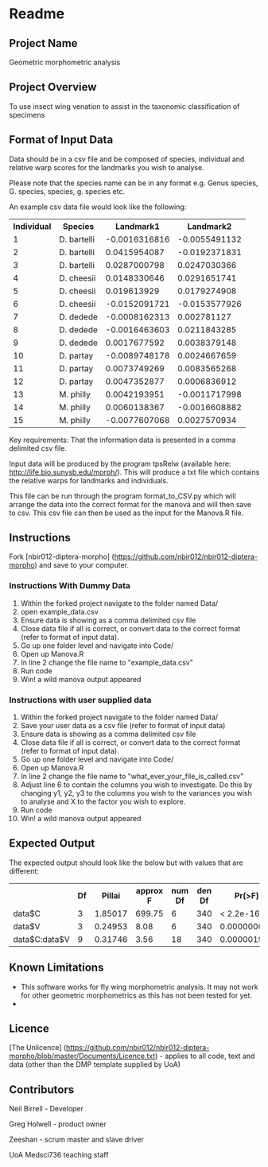 # Readme

## Project Name
Geometric morphometric analysis

## Project Overview
To use insect wing venation to assist in the taxonomic classification of specimens

## Format of Input Data
Data should be in a csv file and be composed of species, individual and relative warp scores for the landmarks you wish to analyse. 

Please note that the species name can be in any format e.g. Genus species, G. species, species, g. species etc.

An example csv data file would look like the following:

<table class="tg">
  <tr>
    <th class="tg-yw4l">Individual</th>
    <th class="tg-yw4l">Species</th>
    <th class="tg-yw4l">Landmark1</th>
    <th class="tg-yw4l">Landmark2</th>
  </tr>
  <tr>
    <td class="tg-yw4l">1</td>
    <td class="tg-yw4l">D. bartelli</td>
    <td class="tg-yw4l">-0.0016316816</td>
    <td class="tg-yw4l">-0.0055491132</td>
  </tr>
  <tr>
    <td class="tg-yw4l">2</td>
    <td class="tg-yw4l">D. bartelli</td>
    <td class="tg-yw4l">0.0415954087</td>
    <td class="tg-yw4l">-0.0192371831</td>
  </tr>
  <tr>
    <td class="tg-yw4l">3</td>
    <td class="tg-yw4l">D. bartelli</td>
    <td class="tg-yw4l">0.0287000798</td>
    <td class="tg-yw4l">0.0247030366</td>
  </tr>
  <tr>
    <td class="tg-yw4l">4</td>
    <td class="tg-yw4l">D. cheesii</td>
    <td class="tg-yw4l">0.0148330646</td>
    <td class="tg-yw4l">0.0291651741</td>
  </tr>
  <tr>
    <td class="tg-yw4l">5</td>
    <td class="tg-yw4l">D. cheesii</td>
    <td class="tg-yw4l">0.019613929</td>
    <td class="tg-yw4l">0.0179274908</td>
  </tr>
  <tr>
    <td class="tg-yw4l">6</td>
    <td class="tg-yw4l">D. cheesii</td>
    <td class="tg-yw4l">-0.0152091721</td>
    <td class="tg-yw4l">-0.0153577926</td>
  </tr>
  <tr>
    <td class="tg-yw4l">7</td>
    <td class="tg-yw4l">D. dedede</td>
    <td class="tg-yw4l">-0.0008162313</td>
    <td class="tg-yw4l">0.002781127</td>
  </tr>
  <tr>
    <td class="tg-yw4l">8</td>
    <td class="tg-yw4l">D. dedede</td>
    <td class="tg-yw4l">-0.0016463603</td>
    <td class="tg-yw4l">0.0211843285</td>
  </tr>
  <tr>
    <td class="tg-yw4l">9</td>
    <td class="tg-yw4l">D. dedede</td>
    <td class="tg-yw4l">0.0017677592</td>
    <td class="tg-yw4l">0.0038379148</td>
  </tr>
  <tr>
    <td class="tg-yw4l">10</td>
    <td class="tg-yw4l">D. partay</td>
    <td class="tg-yw4l">-0.0089748178</td>
    <td class="tg-yw4l">0.0024667659</td>
  </tr>
  <tr>
    <td class="tg-yw4l">11</td>
    <td class="tg-yw4l">D. partay</td>
    <td class="tg-yw4l">0.0073749269</td>
    <td class="tg-yw4l">0.0083565268</td>
  </tr>
  <tr>
    <td class="tg-yw4l">12</td>
    <td class="tg-yw4l">D. partay</td>
    <td class="tg-yw4l">0.0047352877</td>
    <td class="tg-yw4l">0.0006836912</td>
  </tr>
  <tr>
    <td class="tg-yw4l">13</td>
    <td class="tg-yw4l">M. philly</td>
    <td class="tg-yw4l">0.0042193951</td>
    <td class="tg-yw4l">-0.0011717998</td>
  </tr>
  <tr>
    <td class="tg-yw4l">14</td>
    <td class="tg-yw4l">M. philly</td>
    <td class="tg-yw4l">0.0060138367</td>
    <td class="tg-yw4l">-0.0016608882</td>
  </tr>
  <tr>
    <td class="tg-yw4l">15</td>
    <td class="tg-yw4l">M. philly</td>
    <td class="tg-yw4l">-0.0077607068</td>
    <td class="tg-yw4l">0.0027570934</td>
  </tr>
</table>

Key requirements: That the information data is presented in a comma delimited csv file.

Input data will be produced by the program tpsRelw (available here: http://life.bio.sunysb.edu/morph/). This will produce a txt file which contains the relative warps for landmarks and individuals.

This file can be run through the program format_to_CSV.py which will arrange the data into the correct format for the manova and will then save to csv. This csv file can then be used as the input for the Manova.R file.

## Instructions

Fork [nbir012-diptera-morpho] (https://github.com/nbir012/nbir012-diptera-morpho) and save to your computer.

### Instructions With Dummy Data
1. Within the forked project navigate to the folder named Data/
2. open example_data.csv
3. Ensure data is showing as a comma delimited csv file
4. Close data file if all is correct, or convert data to the correct format (refer to format of input data).
5. Go up one folder level and navigate into Code/
6. Open up Manova.R 
7. In line 2 change the file name to "example_data.csv"
8. Run code
9. Win! a wild manova output appeared

### Instructions with user supplied data
1. Within the forked project navigate to the folder named Data/
2. Save your user data as a csv file (refer to format of input data)
3. Ensure data is showing as a comma delimited csv file
4. Close data file if all is correct, or convert data to the correct format (refer to format of input data).
5. Go up one folder level and navigate into Code/
6. Open up Manova.R 
7. In line 2 change the file name to "what_ever_your_file_is_called.csv"
8. Adjust line 6 to contain the columns you wish to investigate. Do this by changing y1, y2, y3 to the columns you wish to the variances you wish to analyse and X to the factor you wish to explore.
8. Run code
9. Win! a wild manova output appeared

## Expected Output
The expected output should look like the below but with values that are different:

<table class="tg">
  <tr>
    <th class="tg-yw4l"></th>
    <th class="tg-yw4l">Df</th>
    <th class="tg-yw4l">Pillai</th>
    <th class="tg-yw4l">approx F</th>
    <th class="tg-yw4l">num Df</th>
    <th class="tg-yw4l">den Df</th>
    <th class="tg-yw4l">Pr(&gt;F)</th>
    <th class="tg-yw4l"></th>
  </tr>
  <tr>
    <td class="tg-yw4l">data$C</td>
    <td class="tg-yw4l">3</td>
    <td class="tg-yw4l">1.85017</td>
    <td class="tg-yw4l">699.75</td>
    <td class="tg-yw4l">6</td>
    <td class="tg-yw4l">340</td>
    <td class="tg-yw4l">&lt; 2.2e-16</td>
    <td class="tg-yw4l">***</td>
  </tr>
  <tr>
    <td class="tg-yw4l">data$V </td>
    <td class="tg-yw4l">3</td>
    <td class="tg-yw4l">0.24953</td>
    <td class="tg-yw4l">8.08</td>
    <td class="tg-yw4l">6</td>
    <td class="tg-yw4l">340</td>
    <td class="tg-yw4l">0.000000036</td>
    <td class="tg-yw4l">***</td>
  </tr>
  <tr>
    <td class="tg-yw4l">data$C:data$V</td>
    <td class="tg-yw4l">9</td>
    <td class="tg-yw4l">0.31746</td>
    <td class="tg-yw4l">3.56</td>
    <td class="tg-yw4l">18</td>
    <td class="tg-yw4l">340</td>
    <td class="tg-yw4l">0.000001954</td>
    <td class="tg-yw4l">***</td>
  </tr>
</table>

## Known Limitations
- This software works for fly wing morphometric analysis. It may not work for other geometric morphometrics as this has not been tested for yet.
- 

## Licence
[The Unlicence] (https://github.com/nbir012/nbir012-diptera-morpho/blob/master/Documents/Licence.txt) - applies to all code, text and data (other than the DMP template supplied by UoA)

## Contributors
Neil Birrell - Developer

Greg Holwell - product owner

Zeeshan - scrum master and slave driver

UoA Medsci736 teaching staff
